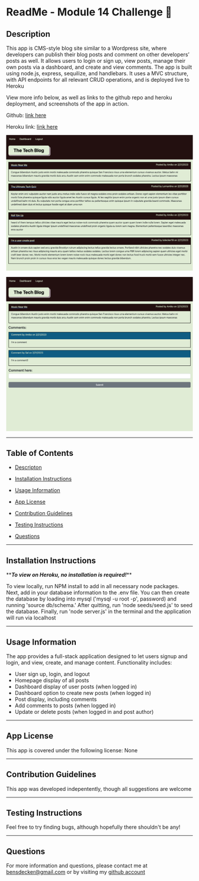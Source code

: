 # ReadMe - Module 14 Challenge 📝

## Description 

 This app is CMS-style blog site similar to a Wordpress site, where developers can publish their blog posts and comment on other developers’ posts as well.  It allows users to login or sign up, view posts, manage their own posts via a dashboard, and create and view comments.  The app is built using node.js, express, sequilize, and handlebars.  It uses a MVC structure, with API endpoints for all relevant CRUD operations, and is deployed live to Heroku

View more info below, as well as links to the github repo and heroku deployment, and screenshots of the app in action.  

Github: [link here](https://github.com/BenjiCCB/challenge-14)

Heroku link: [link here](https://monosnap.com/file/s6M3lDwzyICsd2cmX8caxKlqcx1gZx)

![screenshot](./public/screenshots/appshot1.png)

![screenshot](./public/screenshots/appshot2.png)


---

## Table of Contents 

* [Descripton](#description)

* [Installation Instructions](#installation-instructions)

* [Usage Information](#usage-information)

* [App License](#app-license)

* [Contribution Guidelines](#contribution-guidelines)

* [Testing Instructions](#testing-instructions)

* [Questions](#questions)



---

## Installation Instructions 

\*\***_To view on Heroku, no installation is required!_**\*\*

To view locally, run NPM install to add in all necessary node packages. Next, add in your database information to the .env file.  You can then create the database by loading into mysql ('mysql -u root -p', password) and running 'source db/schema.'  After quitting, run 'node seeds/seed.js' to seed the database.  Finally, run 'node server.js' in the terminal and the application will run via localhost

---

## Usage Information 

The app provides a full-stack application designed to let users signup and login, and view, create, and manage content. Functionality includes:

* User sign up, login, and logout
* Homepage display of all posts
* Dashboard display of user posts (when logged in)
* Dashboard option to create new posts (when logged in)
* Post display, including comments
* Add comments to posts (when logged in)
* Update or delete posts (when logged in and post author)

---

## App License 

This app is covered under the following license: None

---

## Contribution Guidelines 

This app was developed indepentently, though all suggestions are welcome

---

## Testing Instructions 

Feel free to try finding bugs, although hopefully there shouldn't be any!

---

## Questions 

For more information and questions, please contact me at <bensdecker@gmail.com> or by visiting my [github account](https://github.com/benjiCCB)